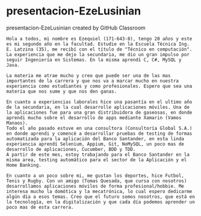 # presentacion-EzeLusinian
presentacion-EzeLusinian created by GitHub Classroom

	Hola a todos, mi nombre es Ezequiel (171-643-8), tengo 20 años y este es mi segundo año en la facultad. Estudie en la Escuela Técnica Ing. E. Latzina (35), me recibí con el título de "Técnico en computación". La experiencia que me dejo la secundaria, me dio un gran impulso por seguir Ingeniería en Sistemas. En la misma aprendí C, C#, MySQL y Java.
	
	La materia me atrae mucho y creo que puede ser una de las mas importantes de la carrera y que nos va a marcar mucho en nuestra experiencia como estudiantes y como profesionales. Espero que sea una materia que nos sume y que nos den ganas.
		
	En cuanto a experiencias laborales hice una pasantía en el ultimo año de la secundaria, en la cual desarrolle aplicaciones móviles. Una de la aplicaciones fue para una gran distribuidora de gaseosas, en donde aprendi mucho sobre el desarrollo de apps mediante Xamarin (Vamos Manaos). 
	Todo el año pasado estuve en una consultora (Consultoría Global S.A.) en donde aprendi y comencé a desarrollar pruebas de testing de formas automatizada para la aplicación del Banco Santander, en esta linda experiencia aprendí Selenium, Appium, Git, NoMySQL, un poco mas de desarrollo de aplicaciones, Cucumber, BDD y TDD.
	A partir de este mes, estoy trabajando para el Banco Santander en la misma area, testing automático para el sector de la Aplicación y el Home Banking.
	
	En cuanto a un poco sobre mi, me gustan los deportes, hice Futbol, Tenis y Rugby. Con un amigo (Tomas Quesada, que cursa con nosotros) desarrollamos aplicaciones móviles de forma profesional/hobbie. Me interesa mucho la domótica y la mecatrónica, lo cual espero dedicarme algún día a esos temas. Creo que el futuro somos nosotros, que está en la tecnología, en la digitalización y que cada día podemos aprender un poco mas de esta carrera.
	
	
	

